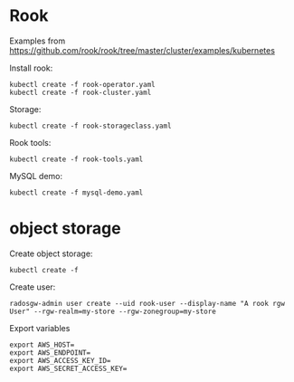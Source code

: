 # Rook

Examples from https://github.com/rook/rook/tree/master/cluster/examples/kubernetes

Install rook:
```
kubectl create -f rook-operator.yaml
kubectl create -f rook-cluster.yaml
```

Storage:
```
kubectl create -f rook-storageclass.yaml
```

Rook tools:
```
kubectl create -f rook-tools.yaml
```

MySQL demo:
```
kubectl create -f mysql-demo.yaml
```

# object storage

Create object storage:
```
kubectl create -f 
```

Create user:
```
radosgw-admin user create --uid rook-user --display-name "A rook rgw User" --rgw-realm=my-store --rgw-zonegroup=my-store
```

Export variables
```
export AWS_HOST=
export AWS_ENDPOINT=
export AWS_ACCESS_KEY_ID=
export AWS_SECRET_ACCESS_KEY=
```
